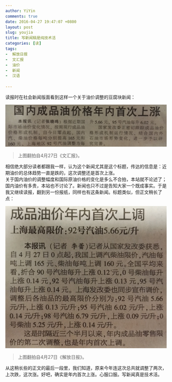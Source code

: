 ```yaml
---
author: YiYin
comments: true
date: 2016-04-27 19:47:07 +0800
layout: post
slug: youjia
title: 写新闻稿是纯技术活
categories: [读]
tags:
-  解放日报
-  文汇报
-  油价
-  新闻
-  汉语

---
```

<div class="readreview">读报时在社会新闻版面看到这样一个关于油价调整的豆腐块新闻：</div>

![](/public/images/newspaper/youjiawh.jpg)

<blockquote>上图翻拍自4月27日《文汇报》。</blockquote>

<div class="readreview">相信绝大部分读者都跟我一样，认为这个新闻尤其是这个标题，传达的信息是：近期油价的总体趋势一直是跌的，这次调整还是首次上涨。<br/>关于国内油价的调整幅度和国际原油价格的变化是多么不合拍，本站就不论述了；国内油价有多贵，本站也不讨论了。新闻也只不过是告知大家一个既成事实。于是我又继续读报，翻到另一份报纸，同样也有这条新闻。标题类似，但正文稍长了点：
</div>

![](/public/images/newspaper/youjiajf.jpg)

<blockquote>上图翻拍自4月27日《解放日报》。</blockquote>

<div class="readreview">从这稍长些的正文的最后一段里，我们知道，原来今年连这次总共就调整了两次，上次跌，这次涨。好吧，确实是年内首次上涨。心服口服。写新闻真是技术活。
</div>
